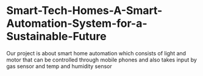 # Smart-Tech-Homes-A-Smart-Automation-System-for-a-Sustainable-Future
Our project is about smart home automation which consists of light and motor that can be controlled through mobile phones and also takes input by gas sensor and temp and humidity sensor
